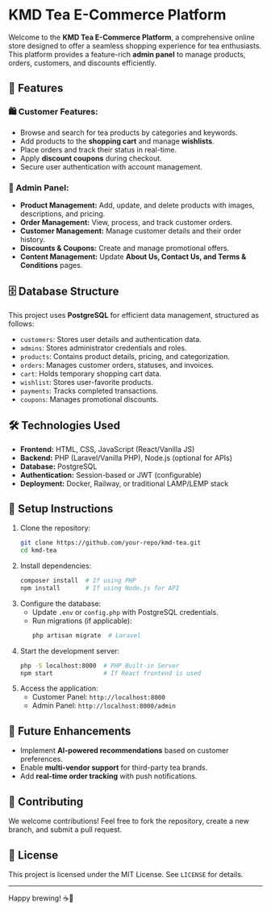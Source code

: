 # KMD Tea E-Commerce Platform

Welcome to the **KMD Tea E-Commerce Platform**, a comprehensive online store designed to offer a seamless shopping experience for tea enthusiasts. This platform provides a feature-rich **admin panel** to manage products, orders, customers, and discounts efficiently.

## 🚀 Features

### 🛍️ Customer Features:
- Browse and search for tea products by categories and keywords.
- Add products to the **shopping cart** and manage **wishlists**.
- Place orders and track their status in real-time.
- Apply **discount coupons** during checkout.
- Secure user authentication with account management.

### 🏢 Admin Panel:
- **Product Management:** Add, update, and delete products with images, descriptions, and pricing.
- **Order Management:** View, process, and track customer orders.
- **Customer Management:** Manage customer details and their order history.
- **Discounts & Coupons:** Create and manage promotional offers.
- **Content Management:** Update **About Us, Contact Us, and Terms & Conditions** pages.

## 🗄️ Database Structure
This project uses **PostgreSQL** for efficient data management, structured as follows:

- `customers`: Stores user details and authentication data.
- `admins`: Stores administrator credentials and roles.
- `products`: Contains product details, pricing, and categorization.
- `orders`: Manages customer orders, statuses, and invoices.
- `cart`: Holds temporary shopping cart data.
- `wishlist`: Stores user-favorite products.
- `payments`: Tracks completed transactions.
- `coupons`: Manages promotional discounts.

## 🛠️ Technologies Used
- **Frontend:** HTML, CSS, JavaScript (React/Vanilla JS)
- **Backend:** PHP (Laravel/Vanilla PHP), Node.js (optional for APIs)
- **Database:** PostgreSQL
- **Authentication:** Session-based or JWT (configurable)
- **Deployment:** Docker, Railway, or traditional LAMP/LEMP stack

## 🔧 Setup Instructions
1. Clone the repository:
   ```bash
   git clone https://github.com/your-repo/kmd-tea.git
   cd kmd-tea
   ```
2. Install dependencies:
   ```bash
   composer install  # If using PHP
   npm install       # If using Node.js for API
   ```
3. Configure the database:
   - Update `.env` or `config.php` with PostgreSQL credentials.
   - Run migrations (if applicable):
     ```bash
     php artisan migrate  # Laravel
     ```
4. Start the development server:
   ```bash
   php -S localhost:8000  # PHP Built-in Server
   npm start              # If React frontend is used
   ```
5. Access the application:
   - Customer Panel: `http://localhost:8000`
   - Admin Panel: `http://localhost:8000/admin`

## 📌 Future Enhancements
- Implement **AI-powered recommendations** based on customer preferences.
- Enable **multi-vendor support** for third-party tea brands.
- Add **real-time order tracking** with push notifications.

## 🤝 Contributing
We welcome contributions! Feel free to fork the repository, create a new branch, and submit a pull request.

## 📜 License
This project is licensed under the MIT License. See `LICENSE` for details.

---
Happy brewing! ☕🚀
